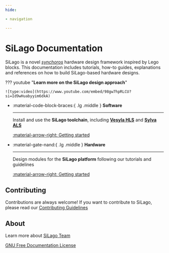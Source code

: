 ```yaml
---
hide:

- navigation

---
```


# SiLago Documentation

SiLago is a novel [_synchoros_](https://dl.acm.org/doi/10.1145/3130218.3132339 "not a typo") hardware design framework inspired by Lego blocks.
This documentation includes tutorials, how-to guides, explanations and references on how to build SiLago-based hardware designs.

??? youtube "__Learn more on the SiLago design approach__"

    ![type:video](https://www.youtube.com/embed/98gw7hpRLCU?si=Id9wHuabyyim6dkA)
    
<div class="grid cards" markdown>

- :material-code-block-braces:{ .lg .middle } __Software__

    ---

    Install and use the __SiLago toolchain__, including [__Vesyla HLS__](ToolChain/Vesyla/index.md) and [__Sylva ALS__](ToolChain/Sylva/index.md)

    [:material-arrow-right: Getting started](ToolChain/index.md)

- :material-gate-nand:{ .lg .middle } __Hardware__

    ---

    Design modules for the __SiLago platform__ following our tutorials and guidelines

    [:material-arrow-right: Getting started](Fabric/index.md)

</div>

## Contributing

Contributions are always welcome!
If you want to contribute to SiLago, please read our [Contributing Guidelines](./Guideline/index.md)

## About

Learn more about [SiLago Team](./About/About.md)

[GNU Free Documentation License](./About/License.md)
